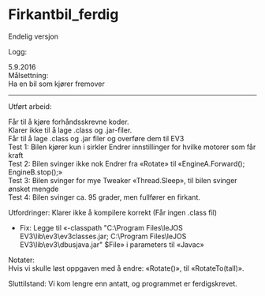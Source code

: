 # Firkantbil_ferdig
Endelig versjon

Logg:

5.9.2016  
Målsettning:  
Ha en bil som kjører fremover
_______
Utført arbeid:

Får til å kjøre forhåndsskrevne koder.  
Klarer ikke til å lage .class og .jar-filer.   
Får til å lage .class og .jar filer og overføre dem til EV3   
      Test 1: Bilen kjører kun i sirkler Endrer innstillinger for hvilke motorer som får kraft  
      Test 2: Bilen svinger ikke nok Endrer fra «Rotate» til «EngineA.Forward(); EngineB.stop();»   
      Test 3: Bilen svinger for mye Tweaker «Thread.Sleep», til bilen svinger ønsket mengde  
      Test 4: Bilen svinger ca. 95 grader, men fullfører en firkant.  

Utfordringer: 
Klarer ikke å kompilere korrekt (Får ingen .class fil)  
-	Fix: Legge til «-classpath "C:\Program Files\leJOS EV3\lib\ev3\ev3classes.jar; C:\Program Files\leJOS EV3\lib\ev3\dbusjava.jar" $File» i parameters til «Javac»

Notater:  
Hvis vi skulle løst oppgaven med å endre: «Rotate()», til «RotateTo(tall)». 

Sluttilstand: 
Vi kom lengre enn antatt, og programmet er ferdigskrevet. 

